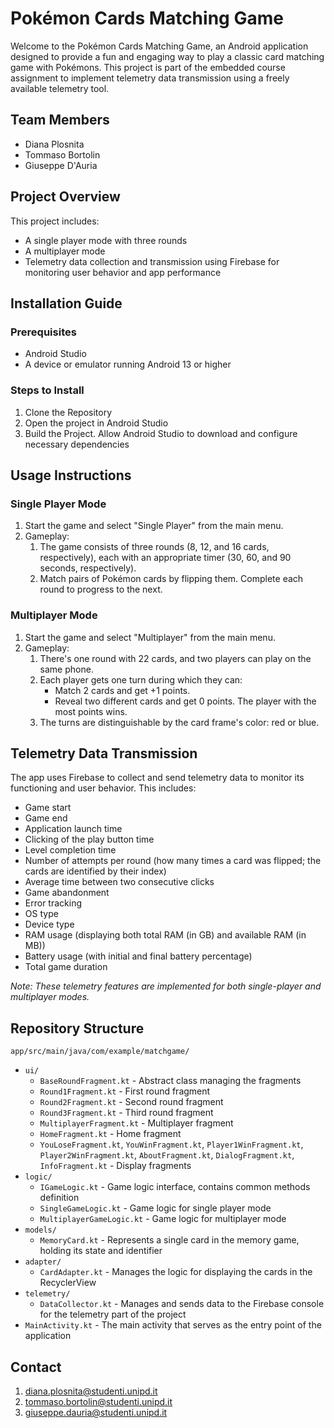 # Pokémon Cards Matching Game

Welcome to the Pokémon Cards Matching Game, an Android application designed to provide a fun and engaging way to play a classic card matching game with Pokémons. This project is part of the embedded course assignment to implement telemetry data transmission using a freely available telemetry tool.

## Team Members
- Diana Plosnita
- Tommaso Bortolin
- Giuseppe D'Auria

## Project Overview
This project includes:
- A single player mode with three rounds
- A multiplayer mode
- Telemetry data collection and transmission using Firebase for monitoring user behavior and app performance

## Installation Guide

### Prerequisites
- Android Studio
- A device or emulator running Android 13 or higher

### Steps to Install
1. Clone the Repository
2. Open the project in Android Studio
3. Build the Project. Allow Android Studio to download and configure necessary dependencies

## Usage Instructions

### Single Player Mode
1. Start the game and select "Single Player" from the main menu.
2. Gameplay:
    1. The game consists of three rounds (8, 12, and 16 cards, respectively), each with an appropriate timer (30, 60, and 90 seconds, respectively).
    2. Match pairs of Pokémon cards by flipping them. Complete each round to progress to the next.

### Multiplayer Mode
1. Start the game and select "Multiplayer" from the main menu.
2. Gameplay:
    1. There's one round with 22 cards, and two players can play on the same phone.
    2. Each player gets one turn during which they can:
        - Match 2 cards and get +1 points.
        - Reveal two different cards and get 0 points. The player with the most points wins.
    3. The turns are distinguishable by the card frame's color: red or blue.


## Telemetry Data Transmission
The app uses Firebase to collect and send telemetry data to monitor its functioning and user behavior. This includes:
- Game start
- Game end
- Application launch time
- Clicking of the play button time
- Level completion time 
- Number of attempts per round (how many times a card was flipped; the cards are identified by their index)
- Average time between two consecutive clicks
- Game abandonment
- Error tracking
- OS type
- Device type
- RAM usage (displaying both total RAM (in GB) and available RAM (in MB))
- Battery usage (with initial and final battery percentage)
- Total game duration

*Note: These telemetry features are implemented for both single-player and multiplayer modes.*

## Repository Structure
`app/src/main/java/com/example/matchgame/`
* `ui/`
     * `BaseRoundFragment.kt` - Abstract class managing the fragments
     * `Round1Fragment.kt` - First round fragment
     * `Round2Fragment.kt` - Second round fragment
     * `Round3Fragment.kt` - Third round fragment
     * `MultiplayerFragment.kt` - Multiplayer fragment
     * `HomeFragment.kt` - Home fragment
     * `YouLoseFragment.kt`, `YouWinFragment.kt`, `Player1WinFragment.kt`, `Player2WinFragment.kt`, `AboutFragment.kt`, `DialogFragment.kt`, `InfoFragment.kt` - Display fragments
* `logic/`
    * `IGameLogic.kt` - Game logic interface, contains common methods definition
    * `SingleGameLogic.kt` - Game logic for single player mode
    * `MultiplayerGameLogic.kt` - Game logic for multiplayer mode
* `models/`
    * `MemoryCard.kt` - Represents a single card in the memory game, holding its state and identifier
* `adapter/`
    * `CardAdapter.kt` - Manages the logic for displaying the cards in the RecyclerView
* `telemetry/`
    * `DataCollector.kt` - Manages and sends data to the Firebase console for the telemetry part of the project
* `MainActivity.kt` - The main activity that serves as the entry point of the application

## Contact 
1. diana.plosnita@studenti.unipd.it
2. tommaso.bortolin@studenti.unipd.it
3. giuseppe.dauria@studenti.unipd.it


   
